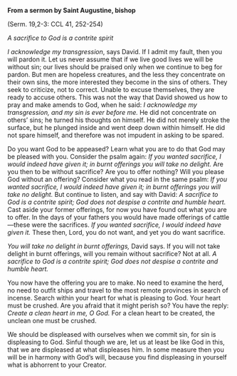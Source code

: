 

**From a sermon by Saint Augustine, bishop**

(Serm. 19,2-3: CCL 41, 252-254)

_A sacrifice to God is a contrite spirit_

_I acknowledge my transgression_, says David. If I admit my fault, then you will pardon it. Let us never assume that if we live good lives we will be without sin; our lives should be praised only when we continue to beg for pardon. But men are hopeless creatures, and the less they concentrate on their own sins, the more interested they become in the sins of others. They seek to criticize, not to correct. Unable to excuse themselves, they are ready to accuse others. This was not the way that David showed us how to pray and make amends to God, when he said: _I acknowledge my transgression, and my sin is ever before me._ He did not concentrate on others’ sins; he turned his thoughts on himself. He did not merely stroke the surface, but he plunged inside and went deep down within himself. He did not spare himself, and therefore was not impudent in asking to be spared.

Do you want God to be appeased? Learn what you are to do that God may be pleased with you. Consider the psalm again: _If you wanted_ _sacrifice,_ _I would indeed have given it; in burnt offerings you will take no delight._ Are you then to be without sacrifice? Are you to offer nothing? Will you please God without an offering? Consider what you read in the same psalm: _If you wanted sacrifice, I would indeed have given it; in burnt offerings you will take no delight._ But continue to listen, and say with David: _A sacrifice to God is a contrite spirit; God does not despise a contrite and humble heart._ Cast aside your former offerings, for now you have found out what you are to offer. In the days of your fathers you would have made offerings of cattle—these were the sacrifices. _If you wanted sacrifice, I would indeed have given it._ These then, Lord, you do not want, and yet you do want sacrifice.

_You will take no delight in burnt offerings,_ David says. If you will not take delight in burnt offerings, will you remain without sacrifice? Not at all. _A sacrifice to God is a contrite spirit; God does not despise a contrite and humble heart._

You now have the offering you are to make. No need to examine the herd, no need to outfit ships and travel to the most remote provinces in search of incense. Search within your heart for what is pleasing to God. Your heart must be crushed. Are you afraid that it might perish so? You have the reply: _Create a clean heart in me, O God._ For a clean heart to be created, the unclean one must be crushed.

We should be displeased with ourselves when we commit sin, for sin is displeasing to God. Sinful though we are, let us at least be like God in this, that we are displeased at what displeases him. In some measure then you will be in harmony with God’s will, because you find displeasing in yourself what is abhorrent to your Creator.

